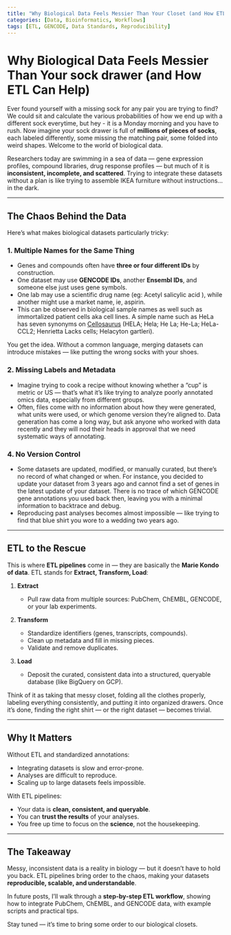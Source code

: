 ```yaml
---
title: "Why Biological Data Feels Messier Than Your Closet (and How ETL Can Help)"
categories: [Data, Bioinformatics, Workflows]
tags: [ETL, GENCODE, Data Standards, Reproducibility]
---
```

# Why Biological Data Feels Messier Than Your sock drawer (and How ETL Can Help)

Ever found yourself with a missing sock for any pair you are trying to find? We could sit and calculate the various probabilities of how we end up with a different sock everytime, but hey - it is a Monday morning and you have to rush. Now imagine your sock drawer is full of **millions of pieces of socks**, each labeled differently, some missing the matching pair, some folded into weird shapes. Welcome to the world of biological data.  

Researchers today are swimming in a sea of data — gene expression profiles, compound libraries, drug response profiles — but much of it is **inconsistent, incomplete, and scattered**. Trying to integrate these datasets without a plan is like trying to assemble IKEA furniture without instructions… in the dark.  

---

## The Chaos Behind the Data

Here’s what makes biological datasets particularly tricky:  

### 1. Multiple Names for the Same Thing  
- Genes and compounds often have **three or four different IDs** by construction.  
- One dataset may use **GENCODE IDs**, another **Ensembl IDs**, and someone else just uses gene symbols.  
- One lab may use a scientific drug name (eg: Acetyl salicylic acid ), while another might use a market name, ie, aspirin.
- This can be observed in biological sample names as well such as immortalized patient cells aka cell lines. A simple name such as HeLa has seven synonyms on [Cellosaurus](https://www.cellosaurus.org/CVCL_0030) (HELA; Hela; He La; He-La; HeLa-CCL2; Henrietta Lacks cells; Helacyton gartleri).

You get the idea. Without a common language, merging datasets can introduce mistakes — like putting the wrong socks with your shoes.  

### 2. Missing Labels and Metadata  
- Imagine trying to cook a recipe without knowing whether a “cup” is metric or US — that’s what it’s like trying to analyze poorly annotated omics data, especially from different groups. 
- Often, files come with no information about how they were generated, what units were used, or which genome version they’re aligned to. Data generation has come a long way, but ask anyone who worked with data recently and they will nod their heads in approval that we need systematic ways of annotating.     

### 4. No Version Control  
- Some datasets are updated, modified, or manually curated, but there’s no record of what changed or when. For instance, you decided to update your dataset from 3 years ago and cannot find a set of genes in the latest update of your dataset. There is no trace of which GENCODE gene annotations you used back then, leaving you with a minimal information to backtrace and debug.  
- Reproducing past analyses becomes almost impossible — like trying to find that blue shirt you wore to a wedding two years ago.  

---

## ETL to the Rescue

This is where **ETL pipelines** come in — they are basically the **Marie Kondo of data**. ETL stands for **Extract, Transform, Load**:

1. **Extract**  
   - Pull raw data from multiple sources: PubChem, ChEMBL, GENCODE, or your lab experiments.  

2. **Transform**  
   - Standardize identifiers (genes, transcripts, compounds).  
   - Clean up metadata and fill in missing pieces.  
   - Validate and remove duplicates.  

3. **Load**  
   - Deposit the curated, consistent data into a structured, queryable database (like BigQuery on GCP).  

Think of it as taking that messy closet, folding all the clothes properly, labeling everything consistently, and putting it into organized drawers. Once it’s done, finding the right shirt — or the right dataset — becomes trivial.  

---

## Why It Matters

Without ETL and standardized annotations:  
- Integrating datasets is slow and error-prone.  
- Analyses are difficult to reproduce.  
- Scaling up to large datasets feels impossible.  

With ETL pipelines:  
- Your data is **clean, consistent, and queryable**.  
- You can **trust the results** of your analyses.  
- You free up time to focus on the **science**, not the housekeeping.  

---

## The Takeaway

Messy, inconsistent data is a reality in biology — but it doesn’t have to hold you back. ETL pipelines bring order to the chaos, making your datasets **reproducible, scalable, and understandable**.  

In future posts, I’ll walk through a **step-by-step ETL workflow**, showing how to integrate PubChem, ChEMBL, and GENCODE data, with example scripts and practical tips.  

Stay tuned — it’s time to bring some order to our biological closets.  